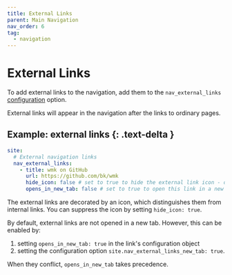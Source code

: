 ```yaml
---
title: External Links
parent: Main Navigation
nav_order: 6
tag:
  - navigation
---
```


# External Links

To add external links to the navigation, add them to the `nav_external_links` [configuration](../../configuration/) option.

External links will appear in the navigation after the links to ordinary pages.

## Example: external links {: .text-delta }

```yaml
site:
  # External navigation links
  nav_external_links:
    - title: wmk on GitHub
      url: https://github.com/bk/wmk
      hide_icon: false # set to true to hide the external link icon - defaults to false
      opens_in_new_tab: false # set to true to open this link in a new tab - defaults to false
```

The external links are decorated by an icon, which distinguishes them from internal links.
You can suppress the icon by setting `hide_icon: true`.

By default, external links are not opened in a new tab. However, this can be enabled by:

1. setting `opens_in_new_tab: true` in the link's configuration object
2. setting the configuration option `site.nav_external_links_new_tab: true`.

When they conflict, `opens_in_new_tab` takes precedence.
